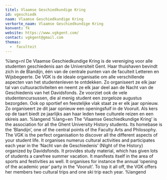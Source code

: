 ```yaml
---
titel: Vlaamse Geschiedkundige Kring
id: vgeschiedk
naam: Vlaamse Geschiedkundige Kring
verkorte_naam: Vlaamse Geschiedkundige Kring
konvent: fk
website: https://www.vgkgent.com/
contact: vgkgent@gmail.com
themas:
  -  faculteit
---
```

%lang=nl De Vlaamse Geschiedkundige Kring is de vereniging voor alle studenten geschiedenis aan de Universiteit Gent. Haar thuishaven bevindt zich in de Blandijn, één van de centrale punten van de faculteit Letteren en Wijsbegeerte. De VGK is de ideale organisatie om alle verschillende aspecten van het studentenleven te ontdekken. Zo organiseert ze elk jaar tal van cultuuractiviteiten en neemt ze elk jaar deel aan de Nacht van de Geschiedenis van het Davidsfonds. Ze voorziet ook de vele studentencursussen, die al menig student een zorgeloze augustus bezorgden. Ook op sportief en feestelijke vlak staat ze er elk jaar opnieuw. Zo organiseert ze dit jaar opnieuw een openingsfuif in de Vooruit. Als kers op de taart biedt ze jaarlijks aan haar leden twee culturele reizen en een skireis aan. %langend %lang=en The ‘Vlaamse Geschiedkundige Kring’ is the association for all the Ghent University History students. Its homebase is the ‘Blandijn’, one of the central points of the Faculty Arts and Philosophy. The VGK is the perfect organisation to discover all the different aspects of your student life. It organises numerus cultural activities and participates each year in the ‘Nacht van de Geschiedenis’ (NIght of the History) organized by Davidsfonds. It provides study material, which has given lots of students a carefree summer vacation. It manifests itself in the area of sports and festivities as well. It organises for instance the annual ‘opening of the academic year’ party in the ‘Vooruit’. To top it all off, the VGK offers her members two cultural trips and one ski trip each year. %langend
